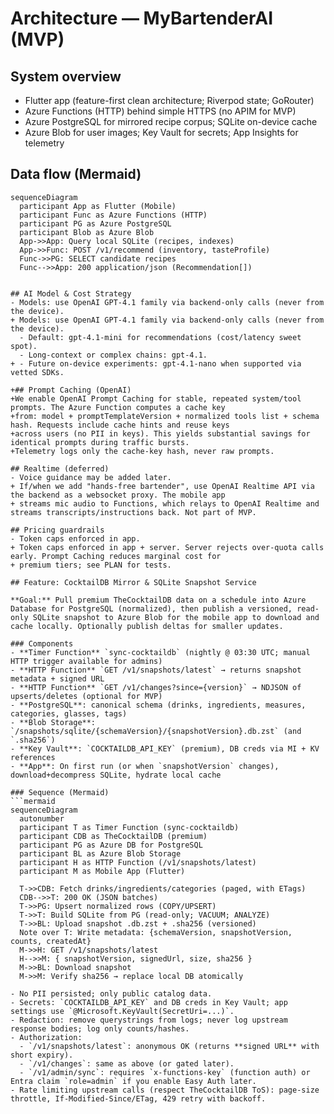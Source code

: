 # Architecture — MyBartenderAI (MVP)

## System overview
- Flutter app (feature-first clean architecture; Riverpod state; GoRouter)
- Azure Functions (HTTP) behind simple HTTPS (no APIM for MVP)
- Azure PostgreSQL for mirrored recipe corpus; SQLite on-device cache
- Azure Blob for user images; Key Vault for secrets; App Insights for telemetry

## Data flow (Mermaid)
```mermaid
sequenceDiagram
  participant App as Flutter (Mobile)
  participant Func as Azure Functions (HTTP)
  participant PG as Azure PostgreSQL
  participant Blob as Azure Blob
  App->>App: Query local SQLite (recipes, indexes)
  App->>Func: POST /v1/recommend (inventory, tasteProfile)
  Func->>PG: SELECT candidate recipes
  Func-->>App: 200 application/json (Recommendation[])


## AI Model & Cost Strategy
- Models: use OpenAI GPT-4.1 family via backend-only calls (never from the device).
+ Models: use OpenAI GPT-4.1 family via backend-only calls (never from the device).
  - Default: gpt-4.1-mini for recommendations (cost/latency sweet spot).
  - Long-context or complex chains: gpt-4.1.
+ - Future on-device experiments: gpt-4.1-nano when supported via vetted SDKs.

+## Prompt Caching (OpenAI)
+We enable OpenAI Prompt Caching for stable, repeated system/tool prompts. The Azure Function computes a cache key
+from: model + promptTemplateVersion + normalized tools list + schema hash. Requests include cache hints and reuse keys
+across users (no PII in keys). This yields substantial savings for identical prompts during traffic bursts. 
+Telemetry logs only the cache-key hash, never raw prompts.

## Realtime (deferred)
- Voice guidance may be added later.
+ If/when we add "hands-free bartender", use OpenAI Realtime API via the backend as a websocket proxy. The mobile app
+ streams mic audio to Functions, which relays to OpenAI Realtime and streams transcripts/instructions back. Not part of MVP.

## Pricing guardrails
- Token caps enforced in app.
+ Token caps enforced in app + server. Server rejects over-quota calls early. Prompt Caching reduces marginal cost for
+ premium tiers; see PLAN for tests.

## Feature: CocktailDB Mirror & SQLite Snapshot Service

**Goal:** Pull premium TheCocktailDB data on a schedule into Azure Database for PostgreSQL (normalized), then publish a versioned, read-only SQLite snapshot to Azure Blob for the mobile app to download and cache locally. Optionally publish deltas for smaller updates.

### Components
- **Timer Function** `sync-cocktaildb` (nightly @ 03:30 UTC; manual HTTP trigger available for admins)
- **HTTP Function** `GET /v1/snapshots/latest` → returns snapshot metadata + signed URL
- **HTTP Function** `GET /v1/changes?since={version}` → NDJSON of upserts/deletes (optional for MVP)
- **PostgreSQL**: canonical schema (drinks, ingredients, measures, categories, glasses, tags)
- **Blob Storage**: `/snapshots/sqlite/{schemaVersion}/{snapshotVersion}.db.zst` (and `.sha256`)
- **Key Vault**: `COCKTAILDB_API_KEY` (premium), DB creds via MI + KV references
- **App**: On first run (or when `snapshotVersion` changes), download+decompress SQLite, hydrate local cache

### Sequence (Mermaid)
```mermaid
sequenceDiagram
  autonumber
  participant T as Timer Function (sync-cocktaildb)
  participant CDB as TheCocktailDB (premium)
  participant PG as Azure DB for PostgreSQL
  participant BL as Azure Blob Storage
  participant H as HTTP Function (/v1/snapshots/latest)
  participant M as Mobile App (Flutter)

  T->>CDB: Fetch drinks/ingredients/categories (paged, with ETags)
  CDB-->>T: 200 OK (JSON batches)
  T->>PG: Upsert normalized rows (COPY/UPSERT)
  T->>T: Build SQLite from PG (read-only; VACUUM; ANALYZE)
  T->>BL: Upload snapshot .db.zst + .sha256 (versioned)
  Note over T: Write metadata: {schemaVersion, snapshotVersion, counts, createdAt}
  M->>H: GET /v1/snapshots/latest
  H-->>M: { snapshotVersion, signedUrl, size, sha256 }
  M->>BL: Download snapshot
  M->>M: Verify sha256 → replace local DB atomically

- No PII persisted; only public catalog data.
- Secrets: `COCKTAILDB_API_KEY` and DB creds in Key Vault; app settings use `@Microsoft.KeyVault(SecretUri=...)`.
- Redaction: remove querystrings from logs; never log upstream response bodies; log only counts/hashes.
- Authorization:
  - `/v1/snapshots/latest`: anonymous OK (returns **signed URL** with short expiry).
  - `/v1/changes`: same as above (or gated later).
  - `/v1/admin/sync`: requires `x-functions-key` (function auth) or Entra claim `role=admin` if you enable Easy Auth later.
- Rate limiting upstream calls (respect TheCocktailDB ToS): page-size throttle, If-Modified-Since/ETag, 429 retry with backoff.
